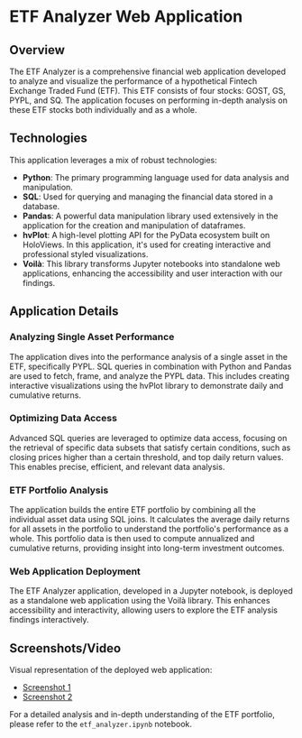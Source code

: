 # ETF Analyzer Web Application

## Overview
The ETF Analyzer is a comprehensive financial web application developed to analyze and visualize the performance of a hypothetical Fintech Exchange Traded Fund (ETF). This ETF consists of four stocks: GOST, GS, PYPL, and SQ. The application focuses on performing in-depth analysis on these ETF stocks both individually and as a whole.

## Technologies
This application leverages a mix of robust technologies:

- **Python**: The primary programming language used for data analysis and manipulation.
- **SQL**: Used for querying and managing the financial data stored in a database.
- **Pandas**: A powerful data manipulation library used extensively in the application for the creation and manipulation of dataframes.
- **hvPlot**: A high-level plotting API for the PyData ecosystem built on HoloViews. In this application, it's used for creating interactive and professional styled visualizations.
- **Voilà**: This library transforms Jupyter notebooks into standalone web applications, enhancing the accessibility and user interaction with our findings.

## Application Details

### Analyzing Single Asset Performance
The application dives into the performance analysis of a single asset in the ETF, specifically PYPL. SQL queries in combination with Python and Pandas are used to fetch, frame, and analyze the PYPL data. This includes creating interactive visualizations using the hvPlot library to demonstrate daily and cumulative returns.

### Optimizing Data Access
Advanced SQL queries are leveraged to optimize data access, focusing on the retrieval of specific data subsets that satisfy certain conditions, such as closing prices higher than a certain threshold, and top daily return values. This enables precise, efficient, and relevant data analysis.

### ETF Portfolio Analysis
The application builds the entire ETF portfolio by combining all the individual asset data using SQL joins. It calculates the average daily returns for all assets in the portfolio to understand the portfolio's performance as a whole. This portfolio data is then used to compute annualized and cumulative returns, providing insight into long-term investment outcomes.

### Web Application Deployment
The ETF Analyzer application, developed in a Jupyter notebook, is deployed as a standalone web application using the Voilà library. This enhances accessibility and interactivity, allowing users to explore the ETF analysis findings interactively.


## Screenshots/Video
Visual representation of the deployed web application:

- [Screenshot 1](Screenshots/screenshot_1.png)
- [Screenshot 2](Screenshots/screenshot_2.png)

For a detailed analysis and in-depth understanding of the ETF portfolio, please refer to the `etf_analyzer.ipynb` notebook.

